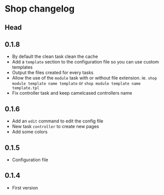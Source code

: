 # Shop changelog
## Head

## 0.1.8
- By default the clean task clean the cache
- Add a `template` section to the configuration file so you can use custom templates
- Output the files created for every tasks
- Allow the use of the `module` task with or without file extension. ie. `shop module template name template` or `shop module template name template.tpl`
- Fix controller task and keep camelcased controllers name

## 0.1.6
- Add an `edit` command to edit the config file
- New task `controller` to create new pages
- Add some colors

## 0.1.5
- Configuration file

## 0.1.4
- First version
